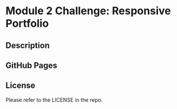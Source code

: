 # Module 2 Challenge: Responsive Portfolio

## Description

<!-- This is my personal responsive portfolio page. Built using HTML and CSS fundamentals, it is meant to be an initial showcase of concepts learned thus far in bootcamp. This is a "work in progress" type repo, as more projects will be added as I move through the different stages of bootcamp. -->

## GitHub Pages

<!-- Deployed version of the Responsive Portfolio website can be seen [here](). -->

## License

Please refer to the LICENSE in the repo.
